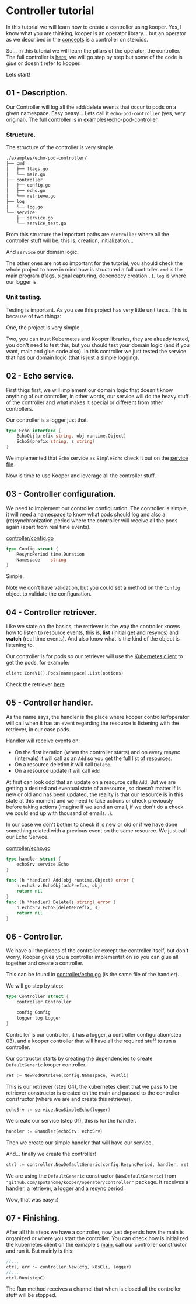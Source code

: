 Controller tutorial
===================

In this tutorial we will learn how to create a controller using kooper. Yes, I know what you are thinking, kooper is an operator library... but an operator as we described in the [concepts](concepts.md) is a controller on steroids.

So... In this tutorial we will learn the pillars of the operator, the controller. The full controller is [here](https://github.com/spotahome/kooper/tree/master/examples/echo-pod-controller), we will go step by step but some of the code is *glue* or doesn't refer to kooper. 

Lets start!

## 01 - Description.

Our Controller will log all the add/delete events that occur to pods on a given namespace. Easy peasy... Lets call it  `echo-pod-controller` (yes, very original). The full controller is in [examples/echo-pod-controller](https://github.com/spotahome/kooper/tree/master/examples/echo-pod-controller).

### Structure.

The structure of the controller is very simple.

```bash
./examples/echo-pod-controller/
├── cmd
│   ├── flags.go
│   └── main.go
├── controller
│   ├── config.go
│   ├── echo.go
│   └── retrieve.go
├── log
│   └── log.go
└── service
    ├── service.go
    └── service_test.go
```

From this structure the important paths are `controller` where all the controller stuff will be, this is, creation, initialization... 

And `service` our domain logic.

The other ones are not so important for the tutorial, you should check the whole project to have in mind how is structured a full controller. `cmd` is the main program (flags, signal capturing, dependecy creation...). `log` is where our logger is.

### Unit testing.

Testing is important. As you see this project has very little unit tests. This is because of two things:

One, the project is very simple.

Two, you can trust Kubernetes and Kooper libraries, they are already tested, you don't need to test this, but you should test your domain logic (and if you want, main and glue code also). In this controller we just tested the service that has our domain logic (that is just a simple logging).

## 02 - Echo service.

First thigs first, we will implement our domain logic that doesn't know anything of our controller, in other words, our service will do the heavy stuff of the controller and what makes it special or different from other controllers.

Our controller is a logger just that.

```go
type Echo interface {
	EchoObj(prefix string, obj runtime.Object)
	EchoS(prefix string, s string)
}
```

We implemented that `Echo` service as `SimpleEcho` check it out on the [service file](https://github.com/spotahome/kooper/blob/master/examples/echo-pod-controller/service/service.go).

Now is time to use Kooper and leverage all the controller stuff.

## 03 - Controller configuration.

We need to implement our controller configuration. The controller is simple, it will need a namespace to know what pods should log and also a (re)synchronization period where the controller will receive all the pods again (apart from real time events).

[controller/config.go](https://github.com/spotahome/kooper/blob/master/examples/echo-pod-controller/controller/config.go)

```go
type Config struct {
	ResyncPeriod time.Duration
	Namespace    string
}
```

Simple.

Note we don't have validation, but you could set a method on the `Config` object to validate the configuration.

## 04 - Controller retriever.

Like we state on the basics, the retriever is the way the controller knows how to listen to resource events, this is, **list** (initial get and resyncs) and **watch** (real time events). And also know what is the kind of the object is listening to.

Our controller is for pods so our retriever will use the [Kubernetes client](https://github.com/kubernetes/client-go) to get the pods, for example:


```go
client.CoreV1().Pods(namespace).List(options)
```

Check the retriever [here](https://github.com/spotahome/kooper/blob/master/examples/echo-pod-controller/controller/retrieve.go)


## 05 - Controller handler.

As the name says, the handler is the place where kooper controller/operator will call when it has an event regarding the resource is listening with the retriever, in our case pods. 

Handler will receive events on:

* On the first iteration (when the controller starts) and on every resync (intervals) it will call as an `Add` so you get the full list of resources.
* On a resource deletion it will call `Delete`.
* On a resource update it will call `Add`

At first can look odd that an update on a resource calls `Add`. But we are getting a desired and eventual state of a resource, so doesn't matter if is new or old and has been updated, the reality is that our resource is in this state at this moment and we need to take actions or check previously before taking actions (imagine if we send an email, if we don't do a check we could end up with thousand of emails...).

In our case we don't bother to check if is new or old or if we have done something related with a previous event on the same resource. We just call our Echo Service.


[controller/echo.go](https://github.com/spotahome/kooper/blob/master/examples/echo-pod-controller/controller/echo.go)

```go
type handler struct {
	echoSrv service.Echo
}

func (h *handler) Add(obj runtime.Object) error {
	h.echoSrv.EchoObj(addPrefix, obj)
	return nil
}
func (h *handler) Delete(s string) error {
	h.echoSrv.EchoS(deletePrefix, s)
	return nil
}
```

## 06 - Controller.

We have all the pieces of the controller except the controller itself, but don't worry, Kooper gives you a controller implementation so you can glue all together and create a controller.

This can be found in [controller/echo.go](https://github.com/spotahome/kooper/blob/master/examples/echo-pod-controller/controller/echo.go) (is the same file of the handler).

We will go step by step:

```go
type Controller struct {
	controller.Controller

	config Config
	logger log.Logger
}
```

Controller is our controller, it has a logger, a controller configuration(step 03), and a kooper controller that will have all the required stuff to run a controller.

Our contructor starts by creating the dependencies to create `DefaultGeneric` kooper controller.

```go
ret := NewPodRetrieve(config.Namespace, k8sCli)
```

This is our retriever (step 04), the kubernetes client that we pass to the retriever constructor is created on the main and passed to the controller constructor (where we are and create this retriever).

```go
echoSrv := service.NewSimpleEcho(logger)
```
We create our service (step 01), this is for the handler.

```go
handler := &handler{echoSrv: echoSrv}
```

Then we create our simple handler that will have our service.

And... finally we create the controller!

```go
ctrl := controller.NewDefaultGeneric(config.ResyncPeriod, handler, ret, logger)
```

We are using the `DefaultGeneric` constructor (`NewDefaultGeneric`) from `"github.com/spotahome/kooper/operator/controller"` package. It receives a handler, a retriever, a logger and a resync period.

Wow, that was easy :)

## 07 - Finishing.

After all this steps we have a controller, now just depends how the main is organized or where you start the controller. You can check how is initialized the kubernetes client on the exmaple's [main]((https://github.com/spotahome/kooper/blob/master/examples/echo-pod-controller/cmd/main.go)), call our controller constructor and run it. But mainly is this:

```go
//...
ctrl, err := controller.New(cfg, k8sCli, logger)
//...
ctrl.Run(stopC)
```

The Run method receives a channel that when is closed all the controller stuff will be stopped.

